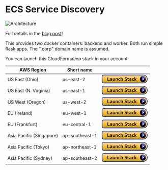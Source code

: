 # ECS Service Discovery

![Architecture](https://github.com/ranman/ecs-service-discovery-demo/raw/master/backend/static/sd.png)

Full details in the [blog post](https://aws.amazon.com/blogs/aws/amazon-ecs-service-discovery/)!

This provides two docker containers: backend and worker. Both run simple flask apps. The ".corp" domain name is assumed.

You can launch this CloudFormation stack in your account:

| AWS Region | Short name | | 
| -- | -- | -- |
| US East (Ohio) | us-east-2 | [![cloudformation-launch-button](images/cloudformation-launch-stack.png)](https://console.aws.amazon.com/cloudformation/home?region=us-east-2#/stacks/new?stackName=ecs-sd-demo&templateURL=https://s3-eu-west-1.amazonaws.com/pjlewis-aws-ecs-service-discovery-demo/master.yaml) |
| US East (N. Virginia) | us-east-1 | [![cloudformation-launch-button](images/cloudformation-launch-stack.png)](https://console.aws.amazon.com/cloudformation/home?region=us-east-1#/stacks/new?stackName=ecs-sd-demo&templateURL=https://s3-eu-west-1.amazonaws.com/pjlewis-aws-ecs-service-discovery-demo/master.yaml) |
| US West (Oregon) | us-west-2 | [![cloudformation-launch-button](images/cloudformation-launch-stack.png)](https://console.aws.amazon.com/cloudformation/home?region=us-west-2#/stacks/new?stackName=ecs-sd-demo&templateURL=https://s3-eu-west-1.amazonaws.com/pjlewis-aws-ecs-service-discovery-demo/master.yaml) |
| EU (Ireland) | eu-west-1 | [![cloudformation-launch-button](images/cloudformation-launch-stack.png)](https://console.aws.amazon.com/cloudformation/home?region=eu-west-1#/stacks/new?stackName=ecs-sd-demo&templateURL=https://s3-eu-west-1.amazonaws.com/pjlewis-aws-ecs-service-discovery-demo/master.yaml) |
| EU (Frankfurt) | eu-central-1 | [![cloudformation-launch-button](images/cloudformation-launch-stack.png)](https://console.aws.amazon.com/cloudformation/home?region=eu-central-1#/stacks/new?stackName=ecs-sd-demo&templateURL=https://s3-eu-west-1.amazonaws.com/pjlewis-aws-ecs-service-discovery-demo/master.yaml) |
| Asia Pacific (Singapore) | ap-southeast-1 | [![cloudformation-launch-button](images/cloudformation-launch-stack.png)](https://console.aws.amazon.com/cloudformation/home?region=ap-southeast-1#/stacks/new?stackName=ecs-sd-demo&templateURL=https://s3-eu-west-1.amazonaws.com/pjlewis-aws-ecs-service-discovery-demo/master.yaml) |
| Asia Pacific (Tokyo) | ap-northeast-1 | [![cloudformation-launch-button](images/cloudformation-launch-stack.png)](https://console.aws.amazon.com/cloudformation/home?region=ap-northeast-1#/stacks/new?stackName=ecs-sd-demo&templateURL=https://s3-eu-west-1.amazonaws.com/pjlewis-aws-ecs-service-discovery-demo/master.yaml) |
| Asia Pacific (Sydney) | ap-southeast-2 | [![cloudformation-launch-button](images/cloudformation-launch-stack.png)](https://console.aws.amazon.com/cloudformation/home?region=ap-southeast-2#/stacks/new?stackName=ecs-sd-demo&templateURL=https://s3-eu-west-1.amazonaws.com/pjlewis-aws-ecs-service-discovery-demo/master.yaml) |
